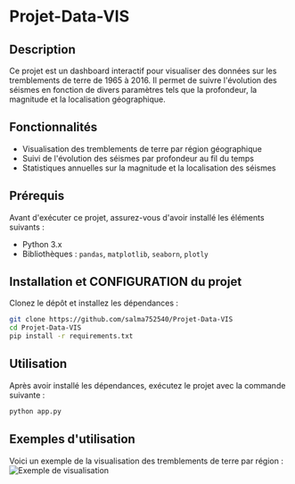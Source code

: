 # Projet-Data-VIS
## Description
Ce projet est un dashboard interactif pour visualiser des données sur les tremblements de terre de 1965 à 2016. Il permet de suivre l'évolution des séismes en fonction de divers paramètres tels que la profondeur, la magnitude et la localisation géographique.
## Fonctionnalités
- Visualisation des tremblements de terre par région géographique
- Suivi de l'évolution des séismes par profondeur au fil du temps
- Statistiques annuelles sur la magnitude et la localisation des séismes
## Prérequis
Avant d'exécuter ce projet, assurez-vous d'avoir installé les éléments suivants :
- Python 3.x
- Bibliothèques : `pandas`, `matplotlib`, `seaborn`, `plotly`
## Installation et CONFIGURATION du projet 
Clonez le dépôt et installez les dépendances :
```bash
git clone https://github.com/salma752540/Projet-Data-VIS
cd Projet-Data-VIS
pip install -r requirements.txt
````
## Utilisation
Après avoir installé les dépendances, exécutez le projet avec la commande suivante :
```bash
python app.py
````
## Exemples d'utilisation
Voici un exemple de la visualisation des tremblements de terre par région :
![Exemple de visualisation](dash2.PNG)
